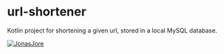 # url-shortener
Kotlin project for shortening a given url, stored in a local MySQL database.

[![JonasJore](https://circleci.com/gh/JonasJore/url-shortener.svg?style=svg)](https://app.circleci.com/pipelines/github/JonasJore/url-shortener)
